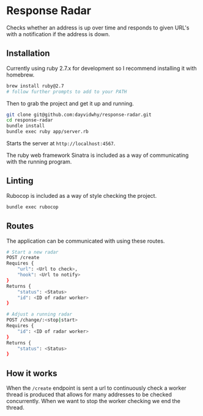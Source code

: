 # Response Radar
Checks whether an address is up over time and responds to given URL's with a notification if the address is down.

## Installation
Currently using ruby 2.7.x for development so I recommend installing it with homebrew.
```bash
brew install ruby@2.7
# follow further prompts to add to your PATH
```

Then to grab the project and get it up and running.
```bash
git clone git@github.com:dayvidwhy/response-radar.git
cd response-radar
bundle install
bundle exec ruby app/server.rb
```

Starts the server at `http://localhost:4567`.

The ruby web framework Sinatra is included as a way of communicating with the running program.

## Linting
Rubocop is included as a way of style checking the project.
```bash
bundle exec rubocop
```

## Routes
The application can be communicated with using these routes.

```bash
# Start a new radar
POST /create
Requires {
    "url": <Url to check>,
    "hook": <Url to notify>
}
Returns {
    "status": <Status>
    "id": <ID of radar worker>
}
```

```bash
# Adjust a running radar
POST /change/:<stop|start>
Requires {
    "id": <ID of radar worker>
}
Returns {
    "status": <Status>
}
```


## How it works
When the `/create` endpoint is sent a url to continuously check a worker thread is produced that allows for many addresses to be checked concurrently. When we want to stop the worker checking we end the thread.
